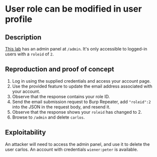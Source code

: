# User role can be modified in user profile

## Description

[This lab](https://portswigger.net/web-security/access-control/lab-user-role-can-be-modified-in-user-profile) has an admin panel at `/admin`. It's only accessible to logged-in users with a `roleid` of `2`. 

## Reproduction and proof of concept

1. Log in using the supplied credentials and access your account page.
2. Use the provided feature to update the email address associated with your account.
3. Observe that the response contains your role ID.
4. Send the email submission request to Burp Repeater, add ``"roleid":2`` into the JSON in the request body, and resend it.
5. Observe that the response shows your ``roleid`` has changed to 2.
6. Browse to ``/admin`` and delete ``carlos``.

## Exploitability

An attacker will need to access the admin panel, and use it to delete the user carlos. An account with credentials `wiener:peter` is available.
